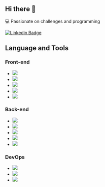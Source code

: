 ## Hi there 👋

💻 Passionate on challenges and programming

[![Linkedin Badge](https://img.shields.io/badge/-Messias%20Martins-blue?style=for-the-badge&logo=Linkedin&logoColor=white&link=https://www.linkedin.com/in/messias-martins/)](https://www.linkedin.com/in/messias-martins/)

<h2><strong>Language and Tools</strong></h2>
<h3>Front-end</h3>
<ul>
  <li><a href=""><img src="https://img.shields.io/static/v1?label=&message=HTML5&color=black&style=for-the-badge&logo=html5" /></a></li>
  <li><a href=""><img src="https://img.shields.io/static/v1?label=&message=CSS3&color=black&style=for-the-badge&logo=css3" /></a></li>
  <li><a href=""><img src="https://img.shields.io/static/v1?label=&message=JavaScript&color=black&style=for-the-badge&logo=javascript" /></a></li>
  <li><a href=""><img src="https://img.shields.io/static/v1?label=&message=React&color=black&style=for-the-badge&logo=react" /></a></li>
  <li><a href=""><img src="https://img.shields.io/static/v1?label=&message=Typescript&color=black&style=for-the-badge&logo=Typescript" /></a></li>
</ul>
<h3>Back-end</h3>
<ul>
  <li><a href=""><img src="https://img.shields.io/static/v1?label=&message=Python&color=black&style=for-the-badge&logo=python" /></a></li>
  <li><a href=""><img src="https://img.shields.io/static/v1?label=&message=Django&color=black&style=for-the-badge&logo=django" /></a></li>
  <li><a href=""><img src="https://img.shields.io/static/v1?label=&message=Node.JS&color=black&style=for-the-badge&logo=node.js" /></a></li>
  <li><a href=""><img src="https://img.shields.io/static/v1?label=&message=Express.JS&color=black&style=for-the-badge&logo=express.js" /></a></li>
  <li><a href=""><img src="https://img.shields.io/static/v1?label=&message=Typescript&color=black&style=for-the-badge&logo=Typescript" /></a></li>
</ul>
<h3>DevOps</h3>
<ul>
  <li><a href=""><img src="https://img.shields.io/static/v1?label=&message=Git&color=black&style=for-the-badge&logo=git" /></a></li>
  <li><a href=""><img src="https://img.shields.io/static/v1?label=&message=Docker&color=black&style=for-the-badge&logo=docker" /></a></li>
  <li><a href=""><img src="https://img.shields.io/static/v1?label=&message=AWS&color=black&style=for-the-badge&logo=amazon-aws" /></a></li>
</ul>
